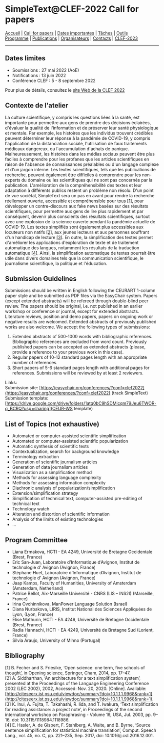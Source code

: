 # SimpleText@CLEF-2022 Call for papers

[Accueil](./) | [Call for papers](./CFP) | [Dates importantes](./dates) | [Tâches](./tasks)  | [Outils](./tools)  
[Programme](./program) | [Publications](./publications) | [Organisateurs](./organisers) | [Contacts](./contact) | [CLEF-2023](https://simpletext-project.com/2023/clef)

---

## Dates limites

* Soumissions : 27 mai 2022 (AoE)  
* Notifications : 13 juin 2022  
* Conférence CLEF : 5 - 8 septembre 2022  

Pour plus de détails, consultez le [site Web de la CLEF 2022](https://clef2022.clef-initiative.eu/index.php)

## Contexte de l'atelier
La culture scientifique, y compris les questions liées à la santé, est importante pour permettre aux gens de prendre des décisions éclairées, d'évaluer la qualité de l'information et de préserver leur santé physiologique et mentale. Par exemple, les histoires que les individus trouvent crédibles peuvent déterminer leur réponse à la pandémie de COVID-19, y compris l'application de la distanciation sociale, l'utilisation de faux traitements médicaux dangereux, ou l'accumulation d'achats de panique. Malheureusement, les histoires dans les médias sociaux peuvent être plus faciles à comprendre pour les profanes que les articles scientifiques en raison de l'absence de connaissances préalables ou d'un langage complexe et d'un jargon interne. Les textes scientifiques, tels que les publications de recherche, peuvent également être difficiles à comprendre pour les non-experts du domaine ou les scientifiques qui ne sont pas concernés par la publication. L'amélioration de la compréhensibilité des textes et leur adaptation à différents publics restent un problème non résolu. D'un point de vue sociétal, SimpleText sera un pas en avant pour rendre la recherche réellement ouverte, accessible et compréhensible pour tous [[1]](#bibliographie), pour développer un contre-discours aux fake news basées sur des résultats scientifiques, pour permettre aux gens de lire plus rapidement et par conséquent, devenir plus conscients des résultats scientifiques, surtout avec une explosion de la science ouverte pendant la pandémie actuelle de COVID-19. Les textes simplifiés sont également plus accessibles aux locuteurs non natifs [[2]](#bibliographie), aux jeunes lecteurs et aux personnes souffrant d'un handicap de lecture [[3]](#bibliographie). En outre, la simplification des textes permet d'améliorer les applications d'exploration de texte et de traitement automatique des langues, notamment les résultats de la traduction automatique [[4]](#bibliographie). Ainsi, la simplification automatique de textes pourrait être utile dans divers domaines tels que la communication scientifique, le journalisme scientifique, la politique et l'éducation.

## Submission Guidelines
Submissions should be written in English following the CEURART 1-column paper style and be submitted as PDF files via the EasyChair system. Papers (except extended abstracts) will be refereed through double-blind peer review. The papers should be original, i.e. not published in an earlier workshop or conference or journal, except for extended abstracts. Literature reviews, position and demo papers, papers on ongoing work or negative results are welcomed. Extended abstracts of previously published works are also welcome. We accept the following types of submissions:  

1. Extended abstracts of 500-1000 words with bibliographic references. Bibliographic references are excluded from word count. Previously published papers can be accepted as extended abstracts (please, provide a reference to your previous work in this case).
2. Regular papers of 10-12 standard pages length with an appropriate number of references.
3. Short papers of 5-6 standard pages length with additional pages for references.
Submissions will be reviewed by at least 2 reviewers.

Links:  
Submission site: [https://easychair.org/conferences/?conf=clef2022](https://easychair.org/conferences/?conf=clef2022) (track SimpleText)
Submission template: [https://drive.google.com/drive/folders/1atq0bC9hSDMicqm79Jeu6TWOR-q_BCRQ?usp=sharing](CEUR-WS template)

## List of Topics (not exhaustive)
* Automated or computer-assisted scientific simplification
* Automated or computer-assisted scientific popularization
* Automatic synthesis of scientific texts
* Contextualization, search for background knowledge
* Terminology extraction
* Generation of scientific journalism articles
* Generation of data journalism articles
* Visualization as a simplification method
* Methods for assessing language complexity
* Methods for assessing information complexity
* Diachronic analysis of popularization/simplification
* Extension/simplification strategy
* Simplification of technical text, computer-assisted pre-editing of technical text
* Technology watch
* Alteration and distortion of scientific information
* Analysis of the limits of existing technologies
* ...

## Program Committee
* Liana Ermakova, HCTI - EA 4249, Université de Bretagne Occidentale (Brest, France)
* Eric San-Juan, Laboratoire d’Informatique d’Avignon, Institut de technologie d' Avignon (Avignon, France)
* Stéphane Huet, Laboratoire d’Informatique d’Avignon, Institut de technologie d' Avignon (Avignon, France)
* Jaap Kamps, Faculty of Humanities, University of Amsterdam (Amsterdam, Netherland)
* Patrice Bellot, Aix-Marseille Université - CNRS (LIS – INS2I) (Marseille, France)
* Irina Ovchinnikova, ManPower Language Solution (Israel)
* Diana Nurbakova, LIRIS, Institut National des Sciences Appliquées de Lyon, (Lyon, France)
* Élise Mathurin, HCTI - EA 4249, Université de Bretagne Occidentale (Brest, France)
* Radia Hannachi, HCTI - EA 4249, Université de Bretagne Sud (Lorient, France)
* Silvia Araujo, University of Mihno (Portugal)

## Bibliography
[1] B. Fecher and S. Friesike, ‘Open science: one term, five schools of thought’, in Opening science, Springer, Cham, 2014, pp. 17–47.  
[2] A. Siddharthan, ‘An architecture for a text simplification system’, presented at the Proceedings of the Language Engineering Conference 2002 (LEC 2002), 2002, Accessed: Nov. 20, 2020. [Online]. Available: [http://citeseerx.ist.psu.edu/viewdoc/summary?doi=10.1.1.1.9968&rank=1](http://citeseerx.ist.psu.edu/viewdoc/summary?doi=10.1.1.1.9968&rank=1).  
[3] K. Inui, A. Fujita, T. Takahashi, R. Iida, and T. Iwakura, ‘Text simplification for reading assistance: a project note’, in Proceedings of the second international workshop on Paraphrasing - Volume 16, USA, Jul. 2003, pp. 9–16, doi: 10.3115/1118984.1118986.  
[4] E. Hasler, A. de Gispert, F. Stahlberg, A. Waite, and B. Byrne, ‘Source sentence simplification for statistical machine translation’, Comput. Speech Lang., vol. 45, no. C, pp. 221–235, Sep. 2017, doi: 10.1016/j.csl.2016.12.001.
